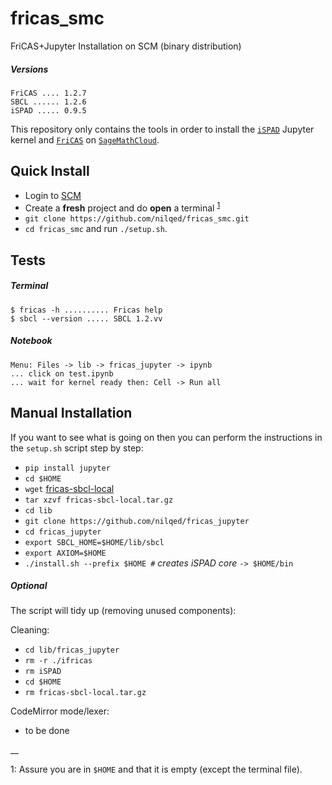 # fricas_smc

FriCAS+Jupyter Installation on SCM (binary distribution) 

##### Versions

    FriCAS .... 1.2.7
    SBCL ...... 1.2.6
    iSPAD ..... 0.9.5

This repository only contains the tools in order to install the 
[`iSPAD`](https://bitbucket.org/kfp/ispad) Jupyter kernel
and [`FriCAS`](https://github.com/fricas/fricas) on 
[`SageMathCloud`](https://cloud.sagemath.com/).

## Quick Install

* Login to [SCM](https://cloud.sagemath.com/)
* Create a **fresh** project and do **open** a terminal <sup>[1](#footnote1)</sup>
* `git clone https://github.com/nilqed/fricas_smc.git`
* `cd fricas_smc` and run `./setup.sh`.

## Tests
##### Terminal

    $ fricas -h .......... Fricas help
    $ sbcl --version ..... SBCL 1.2.vv

##### Notebook

    Menu: Files -> lib -> fricas_jupyter -> ipynb
    ... click on test.ipynb 
    ... wait for kernel ready then: Cell -> Run all
    


## Manual Installation
If you want to see what is going on then you can perform the instructions in the
`setup.sh` script step by step:

* `pip install jupyter`
* `cd $HOME`
* `wget` [fricas-sbcl-local](https://github.com/nilqed/fricas_smc/releases/download/v0.9.5/fricas-sbcl-local.tar.gz) 
* `tar xzvf fricas-sbcl-local.tar.gz`
* `cd lib`
* `git clone https://github.com/nilqed/fricas_jupyter`
* `cd fricas_jupyter`
* `export SBCL_HOME=$HOME/lib/sbcl`
* `export AXIOM=$HOME`
* `./install.sh --prefix $HOME #` *creates iSPAD core* `-> $HOME/bin`

##### Optional
The script will tidy up (removing unused components):


Cleaning:

* `cd lib/fricas_jupyter`
* `rm -r ./ifricas`
* `rm iSPAD`
* `cd $HOME`
* `rm fricas-sbcl-local.tar.gz`

CodeMirror mode/lexer:

* to be done


__

<a name="footnote1">1</a>: Assure you are in `$HOME` and that it is empty
(except the terminal file).